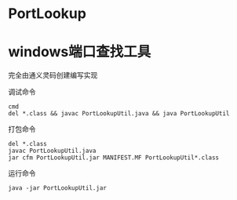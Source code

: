 # PortLookup
# windows端口查找工具
完全由通义灵码创建编写实现

调试命令
```
cmd
del *.class && javac PortLookupUtil.java && java PortLookupUtil
```

打包命令
```
del *.class
javac PortLookupUtil.java
jar cfm PortLookupUtil.jar MANIFEST.MF PortLookupUtil*.class
```

运行命令
```
java -jar PortLookupUtil.jar
```

